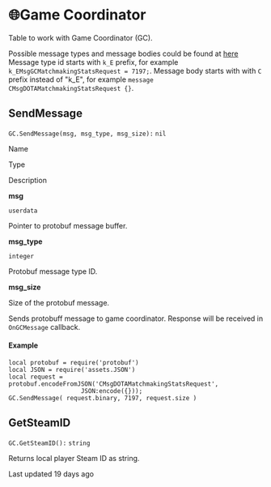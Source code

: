 # 🌐Game Coordinator

Table to work with Game Coordinator \(GC\)\.

Possible message types and message bodies could be found at [here](https://github.com/SteamDatabase/GameTracking-Dota2/blob/master/Protobufs)
Message type id starts with `k_E` prefix\, for example `k_EMsgGCMatchmakingStatsRequest = 7197;`\.
Message body starts with with `C` prefix instead of "k\_E"\, for example `message CMsgDOTAMatchmakingStatsRequest {}`\.

## [](#sendmessage)SendMessage

`GC.SendMessage(msg, msg_type, msg_size):` `nil`

Name

Type

Description

**msg**

`userdata`

Pointer to protobuf message buffer\.

**msg\_type**

`integer`

Protobuf message type ID\.

**msg\_size**

Size of the protobuf message\.

Sends protobuff message to game coordinator\. Response will be received in `OnGCMessage` callback\.

#### [](#example)Example

```
local protobuf = require('protobuf')
local JSON = require('assets.JSON')
local request = protobuf.encodeFromJSON('CMsgDOTAMatchmakingStatsRequest',
	                JSON:encode({}));
GC.SendMessage( request.binary, 7197, request.size )
```

## [](#getsteamid)GetSteamID

`GC.GetSteamID():` `string`

Returns local player Steam ID as string\.

Last updated 19 days ago

